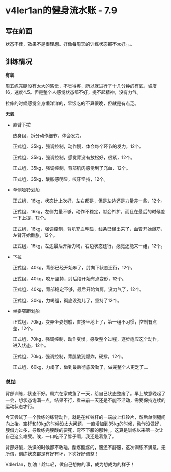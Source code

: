 # v4ler1an的健身流水账 - 7.9

## 写在前面

状态不佳，效果不是很理想。好像每周天的训练状态都不太好。。。

## 训练情况

**有氧**

周五练完腿没有太大的感觉，不觉得疼，所以就进行了十几分钟的有氧，坡度16，速度4.5。但是整个人感觉状态都不好，提不起精神，没有力气。

拉伸的时候感觉全身懒洋洋的，早饭吃的不算很晚，但就是有点乏。

**无氧**

- 直臂下拉
  
    热身组，拆分动作细节，体会发力。

  正式组，35kg，强调控制，动作慢，体会每个环节的发力，12个。
  
  正式组，35kg，强调控制，感觉背没有放松好，很紧，12个。
  
  正式组，35kg，强调控制，背部肌肉感觉到了充血，12个。
  
  正式组，35kg，酸胀感明显，咬牙坚持，12个。
  
- 单侧哑铃划船

    正式组，16kg，状态比上次好，左右都是，但是左边还是力量差一些，12个。

    正式组，16kg，左侧力量不够，动作不稳定，肘会外扩，而且在最后的时候差一下上提，12个。

    正式组，16kg，强调控制，背肌充血明显，线条已经出来了，血管开始爆筋，左臂开始酸胀，12个。

    正式组，16kg，左边最后开始力竭，右边状态还行，感觉还能来一组，12个。

- 下拉

    正式组，40kg，背部已经开始麻了，肘向下状态还行，12个。

    正式组，40kg，咬牙坚持，肘后段开始有点变形，12个。

    正式组，40kg，背部稳定不够，最后开始耸肩，没力气了，12个。

    正式组，30kg，力竭组，彻底没劲儿了，坚持了12个。

- 坐姿窄距划船

    正式组，70kg，变异坐姿划船，直接坐地上了，第一组不习惯，控制有点差，12个。

    正式组，70kg，强调控制，动作变慢，感受整个过程，逐步适应这个动作，进入状态，12个。

    正式组，70kg，强调控制，背肌酸到爆炸，硬撑，12个。

    正式组，60kg，力竭了，做到最后彻底没劲了，做完整个人更乏了。。

### 总结

背部训练，状态不好。周六在家咸鱼了一天，给自己状态整废了。早上故意晚起了一会，想状态饱满一点，结果不行，看来前一天还是不能不活动，需要保持连续的运动状态才行。

今天尝试了一个教练的练背动作，就是在杠铃杆的一端放上杠铃片，然后单侧腿间向上抬。空杆和10kg的时候没太大问题，一直增加到35kg的时候，动作没做好，腰借力过多，导致练完腰酸的要死，弯不下腰的那种。。这算是训练以来第一次让自己这么难受。唉，一口吃不了胖子啊，我还是着急了。

背部好酸，洗澡的时候都不敢碰，酸疼酸疼的，腰还不舒服，这次训练不满意。无所谓，训练状态都是有好有坏，下次好好调整！

V4ler1an，加油！趁年轻，做自己想做的事，成为想成为的样子！
